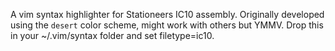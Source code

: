 A vim syntax highlighter for Stationeers IC10 assembly. Originally
developed using the `desert` color scheme, might work with others
but YMMV. Drop this in your ~/.vim/syntax folder and set
filetype=ic10.
